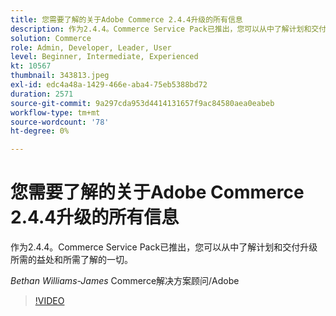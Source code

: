 ```yaml
---
title: 您需要了解的关于Adobe Commerce 2.4.4升级的所有信息
description: 作为2.4.4。Commerce Service Pack已推出，您可以从中了解计划和交付升级所需的益处和所需了解的一切。
solution: Commerce
role: Admin, Developer, Leader, User
level: Beginner, Intermediate, Experienced
kt: 10567
thumbnail: 343813.jpeg
exl-id: edc4a48a-1429-466e-aba4-75eb5388bd72
duration: 2571
source-git-commit: 9a297cda953d4414131657f9ac84580aea0eabeb
workflow-type: tm+mt
source-wordcount: '78'
ht-degree: 0%

---
```


# 您需要了解的关于Adobe Commerce 2.4.4升级的所有信息

作为2.4.4。Commerce Service Pack已推出，您可以从中了解计划和交付升级所需的益处和所需了解的一切。

*Bethan Williams-James* Commerce解决方案顾问/Adobe

>[!VIDEO](https://video.tv.adobe.com/v/343813/?quality=12&learn=on)
